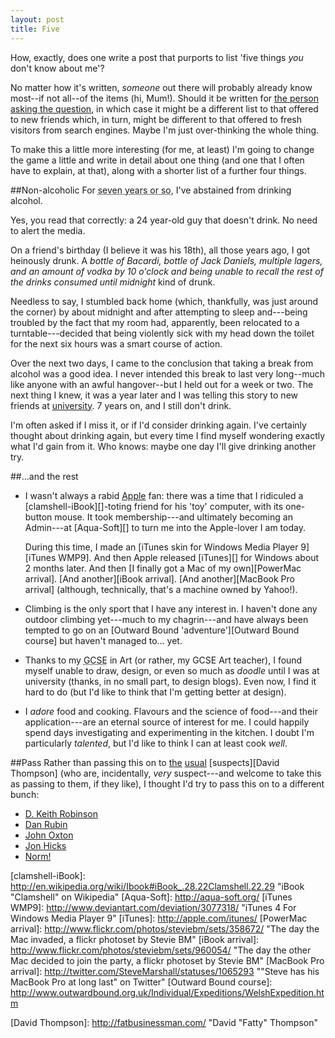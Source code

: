 ```yaml
---
layout: post
title: Five
---
```

How, exactly, does one write a post that purports to list 'five things _you_ don't know about me'?

No matter how it's written, _someone_ out there will probably already know most--if not all--of the items (hi, Mum!). Should it be written for [the person][Sarah Blow] [asking the question][Sarah Blow tagging], in which case it might be a different list to that offered to new friends which, in turn, might be different to that offered to fresh visitors from search engines. Maybe I'm just over-thinking the whole thing.

To make this a little more interesting (for me, at least) I'm going to change the game a little and write in detail about one thing (and one that I often have to explain, at that), along with a shorter list of a further four things.

##Non-alcoholic
For <abbr title="1999-11-19">seven years or so</abbr>, I've abstained from drinking alcohol. 

Yes, you read that correctly: a 24 year-old guy that doesn't drink. No need to alert the media.

On a friend's birthday (I believe it was his 18th), all those years ago, I got heinously drunk. A _bottle of Bacardi, bottle of Jack Daniels, multiple lagers, and an amount of vodka by 10 o'clock and being unable to recall the rest of the drinks consumed until midnight_ kind of drunk.

Needless to say, I stumbled back home (which, thankfully, was just around the corner) by about midnight and after attempting to sleep and---being troubled by the fact that my room had, apparently, been relocated to a turntable---decided that being violently sick with my head down the toilet for the next six hours was a smart course of action. 

Over the next two days, I came to the conclusion that taking a break from alcohol was a good idea. I never intended this break to last very long--much like anyone with an awful hangover--but I held out for a week or two. The next thing I knew, it was a year later and I was telling this story to new friends at [university][UniS]. 7 years on, and I still don't drink.

I'm often asked if I miss it, or if I'd consider drinking again. I've certainly thought about drinking again, but every time I find myself wondering exactly what I'd gain from it. Who knows: maybe one day I'll give drinking another try.

##…and the rest

* I wasn't always a rabid [Apple][] fan: there was a time that I ridiculed a [clamshell-iBook][]-toting friend for his 'toy' computer, with its one-button mouse. It took membership---and ultimately becoming an Admin---at [Aqua-Soft][] to turn me into the Apple-lover I am today. 
	
	During this time, I made an [iTunes skin for Windows Media Player 9][iTunes WMP9]. And then Apple released [iTunes][] for Windows about 2 months later. And then [I finally got a Mac of my own][PowerMac arrival]. [And another][iBook arrival]. [And another][MacBook Pro arrival] (although, technically, that's a machine owned by Yahoo!).
* Climbing is the only sport that I have any interest in. I haven't done any outdoor climbing yet---much to my chagrin---and have always been tempted to go on an [Outward Bound 'adventure'][Outward Bound course] but haven't managed to… yet.
* Thanks to my <abbr title="General Certificate of Secondary Education" class="caps">GCSE</abbr> in Art (or rather, my <abbr class="caps">GCSE</abbr> Art teacher), I found myself unable to draw, design, or even so much as _doodle_ until I was at university (thanks, in no small part, to design blogs). Even now, I find it hard to do (but I'd like to think that I'm getting better at design). 
* I _adore_ food and cooking. Flavours and the science of food---and their application---are an eternal source of interest for me. I could happily spend days investigating and experimenting in the kitchen. I doubt I'm particularly _talented_, but I'd like to think I can at least cook _well_.

##Pass
Rather than passing this on to [the][Ben Ward] [usual][Frances Berriman] [suspects][David Thompson] (who are, incidentally, _very_ suspect---and welcome to take this as passing to them, if they like), I thought I'd try to pass this on to a different bunch:

* [D. Keith Robinson][]
* [Dan Rubin][]
* [John Oxton][]
* [Jon Hicks][]
* [Norm!][Mark Norman Francis]

[Sarah Blow]: http://www.sarahblow.com/ "Sarah Blow"
[Sarah Blow tagging]: http://girlygeekdom.blogspot.com/2007/01/5-things-you-probably-dont-know-about.html  "Sarah Blow's Girly Geekdom Blog:5 Things You (probably) don't know about [Sarah]...."
[UniS]: http://www.surrey.ac.uk/ "University of Surrey"
[Apple]: http://apple.com/ "Apple Inc."
[clamshell-iBook]: http://en.wikipedia.org/wiki/Ibook#iBook_.28.22Clamshell.22.29 "iBook "Clamshell" on Wikipedia"
[Aqua-Soft]: http://aqua-soft.org/
[iTunes WMP9]: http://www.deviantart.com/deviation/3077318/ "iTunes 4 For Windows Media Player 9"
[iTunes]: http://apple.com/itunes/
[PowerMac arrival]: http://www.flickr.com/photos/steviebm/sets/358672/ "The day the Mac invaded, a flickr photoset by Stevie BM"
[iBook arrival]: http://www.flickr.com/photos/steviebm/sets/960054/ "The day the other Mac decided to join the party, a flickr photoset by Stevie BM"
[MacBook Pro arrival]: http://twitter.com/SteveMarshall/statuses/1065293 ""Steve has his MacBook Pro at long last" on Twitter"
[Outward Bound course]: http://www.outwardbound.org.uk/Individual/Expeditions/WelshExpedition.htm

[Ben Ward]: http://ben-ward.co.uk/ "Ben Ward"
[Frances Berriman]: http://fberriman.com/ "Frances Berriman"
[David Thompson]: http://fatbusinessman.com/ "David "Fatty" Thompson"

[D. Keith Robinson]: http://dkeithrobinson.com/
[Dan Rubin]: http://superfluousbanter.org/
[John Oxton]: http://joshuaink.com/
[Jon Hicks]: http://hicksdesign.co.uk/
[Mark Norman Francis]: http://cackhanded.net/ "Mark Norman Francis"

